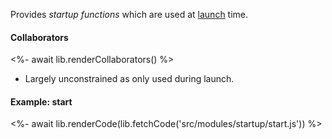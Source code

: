 Provides _startup functions_ which are used at [launch](#launching) time.

#### Collaborators

<%- await lib.renderCollaborators() %>

- Largely unconstrained as only used during launch.

#### Example: start

<%- await lib.renderCode(lib.fetchCode('src/modules/startup/start.js')) %>
